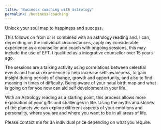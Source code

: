 ```yaml
---
title: 'Business coaching with astrology'
permalink: /business-coaching
---
```

Unlock your soul map to happiness and success.

This follows on from or is combined with an astrology reading and. I can, depending on the individual circumstances, apply my considerable experience as a counsellor and coach with ongoing sessions, this may include the use of EFT. I qualified as a integrative counsellor over 15 years ago.

The sessions are a talking activity using correlations between celestial events and human experience to help increase self-awareness, to gain insight during periods of change, growth and opportunity, and also to find meaning in times of difficulty. Being aware of your natal birth map and what is going on for you now can aid self development in your life.

With an Astrology reading as a starting point, this process allows more exploration of your gifts and challenges in life. Using the myths and stories of the planets we can explore different aspects of your emotions and personality, where you are and where you want to be in all areas of life.

Please contact me for an individual price depending on what you require.
